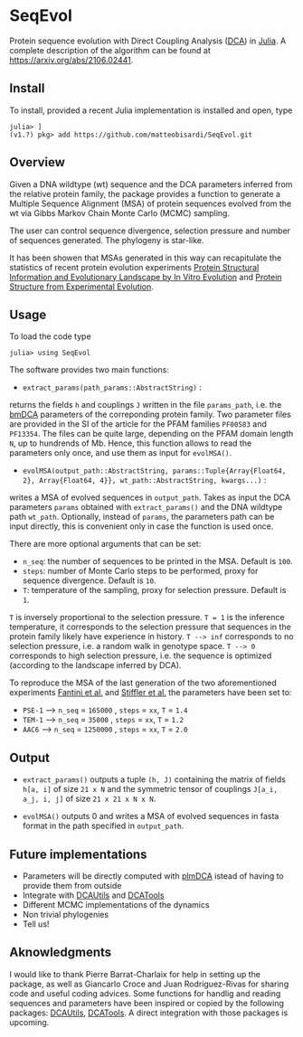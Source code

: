 # SeqEvol
Protein sequence evolution with Direct Coupling Analysis ([DCA](https://en.wikipedia.org/wiki/Direct_coupling_analysis)) in [Julia](http://julialang.org). A complete description of the algorithm can be found at https://arxiv.org/abs/2106.02441. 

Install
-------
To install, provided a recent Julia implementation is installed and open, type

```
julia> ]
(v1.?) pkg> add https://github.com/matteobisardi/SeqEvol.git
```

Overview
--------
Given a DNA wildtype (wt) sequence and the DCA parameters inferred from the relative protein family, the package provides a function to generate a Multiple Sequence Alignment (MSA) of protein sequences evolved from the wt via Gibbs Markov Chain Monte Carlo (MCMC) sampling.

The user can control sequence divergence, selection pressure and number of sequences generated. The phylogeny is star-like. 

It has been showen that MSAs generated in this way can
recapitulate the statistics of recent protein evolution experiments [Protein Structural Information and Evolutionary Landscape by In Vitro Evolution](https://academic.oup.com/mbe/article/37/4/1179/5610534?login=true) and [Protein Structure from Experimental Evolution](https://www.sciencedirect.com/science/article/pii/S2405471219304284).

Usage
-----
To load the code type
```
julia> using SeqEvol
```

The software provides two main functions:

* `extract_params(path_params::AbstractString)` :

returns the fields `h` and couplings `J` written in the file `params_path`, i.e. the [bmDCA](https://arxiv.org/abs/2109.04105) parameters of the correponding protein family. Two parameter files are provided in the SI of the article for the PFAM families `PF00583` and `PF13354`. The files can be quite large, depending on the PFAM domain length `N`, up to hundrends of Mb. Hence, this function allows to read the parameters only once, and use them as input for `evolMSA()`.


* `evolMSA(output_path::AbstractString, params::Tuple{Array{Float64, 2}, Array{Float64, 4}}, wt_path::AbstractString, kwargs...)` :

writes a MSA of evolved sequences in `output_path`. Takes as input the DCA parameters `params` obtained with `extract_params()` and the DNA wildtype path `wt_path`. Optionally, instead of `params`, the parameters path can be input directly, this is convenient only in case the function is used once.

There are more optional arguments that can be set:
* `n_seq`: the number of sequences to be printed in the MSA. Default is `100`.
* `steps`: number of Monte Carlo steps to be performed, proxy for sequence divergence. Default is `10`.
* `T`: temperature of the sampling, proxy for selection pressure. Default is `1`.

`T` is inversely proportional to the selection pressure. `T = 1` is the inference temperature, it corresponds to the selection pressure that sequences in the protein family likely have experience in history. `T --> inf` corresponds to no selection pressure, i.e. a random walk in genotype space. `T --> 0` corresponds to high selection pressure, i.e. the sequence is optimized (according to the landscape inferred by DCA).

To reproduce the MSA of the last generation of the two aforementioned experiments
[Fantini et al.](https://academic.oup.com/mbe/article/37/4/1179/5610534?login=true) and [Stiffler et al.](https://www.sciencedirect.com/science/article/pii/S2405471219304284) the parameters have been set to:
* `PSE-1` --> `n_seq` = `165000` , `steps` = `xx`, `T` = `1.4`
* `TEM-1` --> `n_seq` = `35000` , `steps` = `xx`, `T` = `1.2`
* `AAC6` -->  `n_seq` = `1250000` , `steps` = `xx`, `T` = `2.0`


Output
------
* `extract_params()` outputs a tuple `(h, J)` containing the matrix of fields `h[a, i]` of size `21 x N` and the symmetric tensor of couplings `J[a_i, a_j, i, j]` of size `21 x 21 x N x N`.

* `evolMSA()` outputs 0 and writes a MSA of evolved sequences in fasta format in the path specified in `output_path`.



Future implementations
----- 
* Parameters will be directly computed with [plmDCA](https://github.com/pagnani/PlmDCA) istead of having to provide them from outside
* Integrate with [DCAUtils](https://github.com/carlobaldassi/DCAUtils.jl.git) and [DCATools](https://github.com/PierreBarrat/DCATools.git)
* Different MCMC implementations of the dynamics
* Non trivial phylogenies
* Tell us!

Aknowledgments
-----
I would like to thank Pierre Barrat-Charlaix for help in setting up the package, as well as Giancarlo Croce and Juan Rodriguez-Rivas for sharing code and useful coding advices. Some functions for handlig and reading sequences and parameters have been inspired or copied by the following packages: [DCAUtils](https://github.com/carlobaldassi/DCAUtils.jl.git), [DCATools](https://github.com/PierreBarrat/DCATools.git). A direct integration with those packages is upcoming. 
